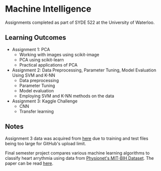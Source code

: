 # Machine Intelligence
Assignments completed as part of SYDE 522 at the University of Waterloo.

## Learning Outcomes
* Assignment 1: PCA 
    * Working with images using scikit-image
    * PCA using scikit-learn
    * Practical applications of PCA
* Assignment 2: Data Preprocessing, Parameter Tuning, Model Evaluation Using SVM and K-NN
    * Data preprocessing
    * Parameter Tuning
    * Model evaluation
    * Employing SVM and K-NN methods on the data
* Assignment 3: Kaggle Challenge
    * CNN
    * Transfer learning

## Notes
Assignment 3 data was acquired from [here](https://www.kaggle.com/c/syde522) due to training and test files being too large for GitHub's upload limit.

Final semester project compares various machine learning algorithms to classify heart arrythmia using data from [Physionet's MIT-BIH Dataset](https://physionet.org/content/mitdb/1.0.0/). The paper can be read [here](arrhythmia.pdf).